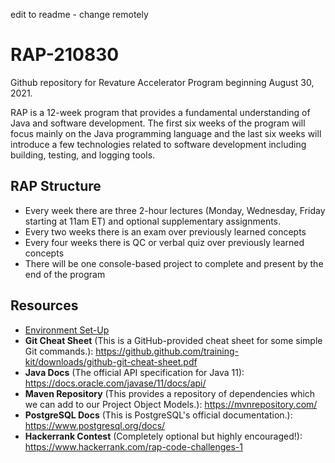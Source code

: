 edit to readme - change remotely

# RAP-210830
Github repository for Revature Accelerator Program beginning August 30, 2021.

RAP is a 12-week program that provides a fundamental understanding of Java and software development. The first six weeks of the program will focus mainly on the Java programming language and the last six weeks will introduce a few technologies related to software development including building, testing, and logging tools.
 
## RAP Structure
* Every week there are three 2-hour lectures (Monday, Wednesday, Friday starting at 11am ET) and optional supplementary assignments.
* Every two weeks there is an exam over previously learned concepts
* Every four weeks there is QC or verbal quiz over previously learned concepts
* There will be one console-based project to complete and present by the end of the program

## Resources
* [Environment Set-Up](./environment-setup/environment-setup.md)
*  **Git Cheat Sheet** (This is a GitHub-provided cheat sheet for some simple Git commands.): https://github.github.com/training-kit/downloads/github-git-cheat-sheet.pdf
*  **Java Docs** (The official API specification for Java 11): https://docs.oracle.com/javase/11/docs/api/
*  **Maven Repository** (This provides a repository of dependencies which we can add to our Project Object Models.): https://mvnrepository.com/
*  **PostgreSQL Docs** (This is PostgreSQL's official documentation.): https://www.postgresql.org/docs/
* **Hackerrank Contest** (Completely optional but highly encouraged!): https://www.hackerrank.com/rap-code-challenges-1
